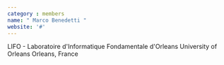 ```yaml
---
category : members
name: " Marco Benedetti " 
website: '#'
---
```

LIFO - Laboratoire d'Informatique Fondamentale d'Orleans
University of Orleans
Orleans, France

